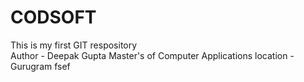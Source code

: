 # CODSOFT
This is my first GIT respository <br>
Author - Deepak Gupta
Master's of Computer Applications
location - Gurugram
fsef
